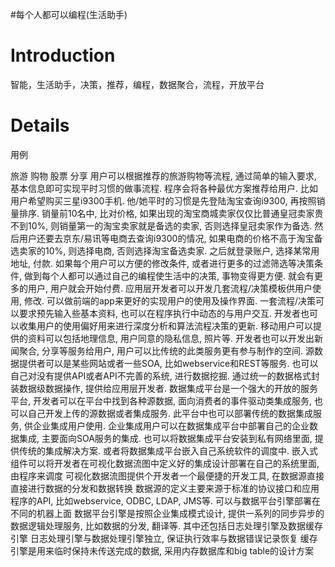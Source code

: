 #每个人都可以编程(生活助手)

# Introduction #

智能，生活助手，决策，推荐，编程，数据聚合，流程，开放平台


# Details #

用例

旅游
购物
股票
分享
用户可以根据推荐的旅游购物等流程, 通过简单的输入要求, 基本信息即可实现平时习惯的做事流程. 程序会将各种最优方案推荐给用户. 比如用户希望购买三星i9300手机. 他/她平时的习惯是先登陆淘宝查询i9300, 再按照销量排序. 销量前10名中, 比对价格, 如果出现的淘宝商城卖家仅仅比普通皇冠卖家贵不到10%, 则销量第一的淘宝卖家就是备选的卖家, 否则选择皇冠卖家作为备选. 然后用户还要去京东/易讯等电商去查询i9300的情况, 如果电商的价格不高于淘宝备选卖家的10%, 则选择电商, 否则选择淘宝备选卖家. 之后就登录账户, 选择某常用地址, 付款.
如果每个用户可以方便的修改条件, 或者进行更多的过滤筛选等决策条件, 做到每个人都可以通过自己的编程使生活中的决策, 事物变得更方便. 就会有更多的用户, 用户就会开始付费.
应用层开发者可以开发几套流程/决策模板供用户使用, 修改. 可以做前端的app来更好的实现用户的使用及操作界面. 一套流程/决策可以要求预先输入些基本资料, 也可以在程序执行中动态的与用户交互. 开发者也可以收集用户的使用偏好用来进行深度分析和算法流程决策的更新. 移动用户可以提供的资料可以包括地理信息, 用户同意的隐私信息, 照片等. 开发者也可以开发出新闻聚合, 分享等服务给用户, 用户可以比传统的此类服务更有参与制作的空间.
源数据提供者可以是某些网站或者一些SOA, 比如webservice和REST等服务. 也可以自己对没有提供API或者API不完善的系统, 进行数据挖掘. 通过统一的数据格式封装数据级数据操作, 提供给应用层开发者.
数据集成平台是一个强大的开放的服务平台, 开发者可以在平台中找到各种源数据, 面向消费者的事件驱动类集成服务, 也可以自己开发上传的源数据或者集成服务. 此平台中也可以部署传统的数据集成服务, 供企业集成用户使用.
企业集成用户可以在数据集成平台中部署自己的企业数据集成, 主要面向SOA服务的集成. 也可以将数据集成平台安装到私有网络里面, 提供传统的集成解决方案. 或者将数据集成平台嵌入自己系统软件的调度中.
嵌入式组件可以将开发者在可视化数据流图中定义好的集成设计部署在自己的系统里面, 由程序来调度
可视化数据流图提供个开发者一个最便捷的开发工具, 在数据源直接直接进行数据的分发和数据转换
数据源的定义主要来源于标准的协议接口和应用程序的API, 比如webservice, ODBC, LDAP, JMS等. 可以与数据平台引擎部署在不同的机器上面
数据平台引擎是按照企业集成模式设计, 提供一系列的同步异步的数据逻辑处理服务, 比如数据的分发, 翻译等. 其中还包括日志处理引擎及数据缓存引擎
日志处理引擎与数据处理引擎独立, 保证执行效率与数据错误记录恢复
缓存引擎是用来临时保持未传送完成的数据, 采用内存数据库和big table的设计方案